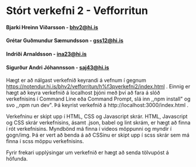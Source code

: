 # Stórt verkefni 2 - Vefforritun #
#### Bjarki Hreinn Viðarsson - bhv2@hi.is #### 
#### Grétar Guðmundur Sæmundsson - gss12@hi.is ####
#### Indriði Arnaldsson - ina23@hi.is ####
#### Sigurður Andri Jóhannsson - saj43@hi.is ####

Hægt er að nálgast verkefnið keyrandi á vefnum í gegnum https://notendur.hi.is/bhv2/vefforritun/h%f3pverkefni2/index.html .
Einnig er hægt að keyra verkefnið á localhost þjóni með því að fara á slóð verkefnisins í Command Line eða Command Prompt,
slá inn ,,npm install" og svo ,,npm run dev". Þá keyrist verkefnið á http://localhost:3000/index.html .

Verkefninu er skipt upp í HTML, CSS og Javascript skrár. HTML, Javascript og CSS skrár verkefnisins, ásamt .json, babel og lint skrám,
er hægt að finna í rót verkefnisins. Myndbönd má finna í videos möppunni og myndir í gogn/img. Þá er vert að benda á að CSSinu er skipt 
upp í scss skrár sem má finna í scss möppu verkefnisins.

Fyrir frekari upplýsingar um verkefnið er hægt að senda tölvupóst á höfunda.

